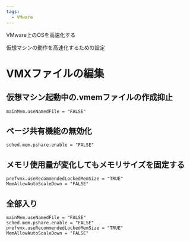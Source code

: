 ```yaml
---
tags:
  - VMware
---
```


VMware上のOSを高速化する

仮想マシンの動作を高速化するための設定

# VMXファイルの編集

## 仮想マシン起動中の.vmemファイルの作成抑止

```
mainMem.useNamedFile = "FALSE"
```

## ページ共有機能の無効化

```
sched.mem.pshare.enable = "FALSE"
```

## メモリ使用量が変化してもメモリサイズを固定する

```
prefvmx.useRecommendedLockedMemSize = "TRUE"
MemAllowAutoScaleDown = "FALSE"
```

## 全部入り

```
mainMem.useNamedFile = "FALSE"
sched.mem.pshare.enable = "FALSE"
prefvmx.useRecommendedLockedMemSize = "TRUE"
MemAllowAutoScaleDown = "FALSE"
```